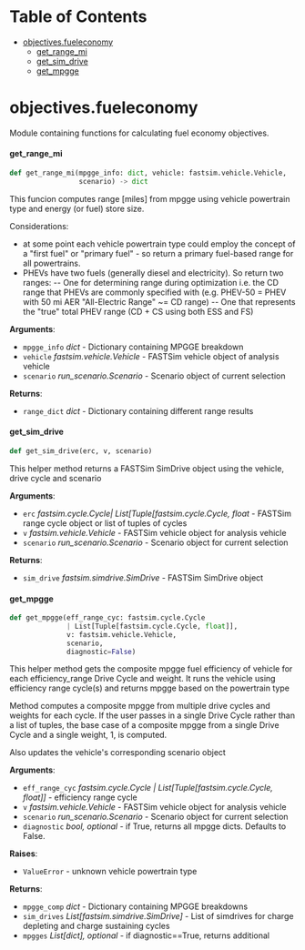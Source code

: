 # Table of Contents

* [objectives.fueleconomy](#objectives.fueleconomy)
  * [get\_range\_mi](#objectives.fueleconomy.get_range_mi)
  * [get\_sim\_drive](#objectives.fueleconomy.get_sim_drive)
  * [get\_mpgge](#objectives.fueleconomy.get_mpgge)

<a id="objectives.fueleconomy"></a>

# objectives.fueleconomy

Module containing functions for calculating fuel economy objectives.

<a id="objectives.fueleconomy.get_range_mi"></a>

#### get\_range\_mi

```python
def get_range_mi(mpgge_info: dict, vehicle: fastsim.vehicle.Vehicle,
                 scenario) -> dict
```

This funcion computes range [miles] from mpgge using vehicle powertrain type and energy (or fuel) store size.

Considerations:
- at some point each vehicle powertrain type could employ the concept
of a "first fuel" or "primary fuel" - so return a primary fuel-based range for all
powertrains.
- PHEVs have two fuels (generally diesel and electricity). So return two ranges:
-- One for determining range during optimization
i.e. the CD range that PHEVs are commonly specified with
(e.g. PHEV-50 = PHEV with 50 mi AER "All-Electric Range" ~= CD range)
-- One that represents the "true" total PHEV range (CD + CS using both ESS and FS)

**Arguments**:

- `mpgge_info` _dict_ - Dictionary containing MPGGE breakdown
- `vehicle` _fastsim.vehicle.Vehicle_ - FASTSim vehicle object of analysis vehicle
- `scenario` _run_scenario.Scenario_ - Scenario object of current selection
  

**Returns**:

- `range_dict` _dict_ - Dictionary containing different range results

<a id="objectives.fueleconomy.get_sim_drive"></a>

#### get\_sim\_drive

```python
def get_sim_drive(erc, v, scenario)
```

This helper method returns a FASTSim SimDrive object using the vehicle, drive cycle and scenario

**Arguments**:

- `erc` _fastsim.cycle.Cycle| List[Tuple[fastsim.cycle.Cycle, float_ - FASTSim range cycle object or list of tuples of cycles
- `v` _fastsim.vehicle.Vehicle_ - FASTSim vehicle object for analysis vehicle
- `scenario` _run_scenario.Scenario_ - Scenario object for current selection
  

**Returns**:

- `sim_drive` _fastsim.simdrive.SimDrive_ - FASTSim SimDrive object

<a id="objectives.fueleconomy.get_mpgge"></a>

#### get\_mpgge

```python
def get_mpgge(eff_range_cyc: fastsim.cycle.Cycle
              | List[Tuple[fastsim.cycle.Cycle, float]],
              v: fastsim.vehicle.Vehicle,
              scenario,
              diagnostic=False)
```

This helper method gets the composite mpgge fuel efficiency of vehicle for each efficiency_range Drive Cycle and weight.
It runs the vehicle using efficiency range cycle(s) and returns mpgge based on the powertrain type

Method computes a composite mpgge from multiple drive cycles and weights for each cycle.
If the user passes in a single Drive Cycle rather than a list of tuples, the base case of
a composite mpgge from a single Drive Cycle and a single weight, 1, is computed.

Also updates the vehicle's corresponding scenario object

**Arguments**:

- `eff_range_cyc` _fastsim.cycle.Cycle | List[Tuple[fastsim.cycle.Cycle, float]]_ - efficiency range cycle
- `v` _fastsim.vehicle.Vehicle_ - FASTSim vehicle object for analysis vehicle
- `scenario` _run_scenario.Scenario_ - Scenario object for current selection
- `diagnostic` _bool, optional_ - if True, returns all mpgge dicts. Defaults to False.
  

**Raises**:

- `ValueError` - unknown vehicle powertrain type
  

**Returns**:

- `mpgge_comp` _dict_ - Dictionary containing MPGGE breakdowns
- `sim_drives` _List[fastsim.simdrive.SimDrive]_ - List of simdrives for charge depleting and charge sustaining cycles
- `mpgges` _List[dict], optional_ - if diagnostic==True, returns additional


